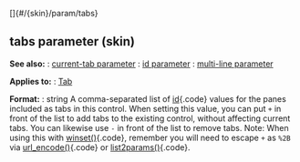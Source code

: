 []{#/{skin}/param/tabs}
## tabs parameter (skin)
**See also:**
:   [current-tab parameter](#/%7Bskin%7D/param/current-tab)
:   [id parameter](#/%7Bskin%7D/param/id)
:   [multi-line parameter](#/%7Bskin%7D/param/multi-line)
<!-- -->
**Applies to:**
:   [Tab](#/%7Bskin%7D/control/tab)
<!-- -->
**Format:**
:   string
A comma-separated list of [id](#/%7Bskin%7D/param/id){.code} values for
the panes included as tabs in this control.
When setting this value, you can put `+` in front of the list to add
tabs to the existing control, without affecting current tabs. You can
likewise use `-` in front of the list to remove tabs.
Note: When using this with [winset()](#/proc/winset){.code}, remember
you will need to escape `+` as `%2B` via
[url_encode()](#/proc/url_encode){.code} or
[list2params()](#/proc/list2params){.code}.